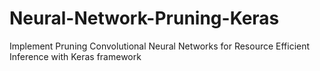 # Neural-Network-Pruning-Keras
Implement Pruning Convolutional Neural Networks for Resource Efficient Inference with Keras framework
